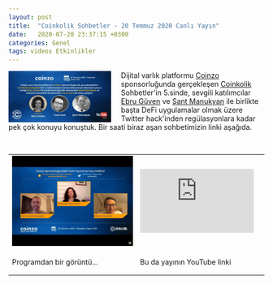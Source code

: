 ```yaml
---
layout: post
title:  "Coinkolik Sohbetler - 20 Temmuz 2020 Canlı Yayın"
date:   2020-07-20 23:37:15 +0300
categories: Genel
tags: videos Etkinlikler
---
```


<img align="left" src="/assets/Coinkolik-poster.jpg" style="width:40%; padding-right:20px"> Dijital varlık platformu [Coinzo](https://www.coinzo.com/) sponsorluğunda gerçekleşen [Coinkolik](https://www.coinkolik.com) Sohbetler'in 5.sinde, sevgili katılımcılar [Ebru Güven](https://twitter.com/NEbruGuven) ve [Şant Manukyan](https://twitter.com/SantManukyan) ile birlikte başta DeFi uygulamalar olmak üzere Twitter hack'inden regülasyonlara kadar pek çok konuyu konuştuk. Bir saati biraz aşan sohbetimizin linki aşağıda. 

&nbsp;

<table><tr><td style="width:50%">
<img src="/assets/Coinkolik_photo.jpg">
</td>
<td style="width:50%">
<iframe width="224" height="126" src="https://www.youtube.com/embed/GaqFTo1rAN" frameborder="0" allowfullscreen></iframe></td></tr>
<tr><td style="width:50%; vertical-align:top">
<p>
Programdan bir görüntü...  
</p></td>
<td style="width:50%; vertical-align:top">
<p>Bu da yayının YouTube linki</p>
</td></tr>
</table>
